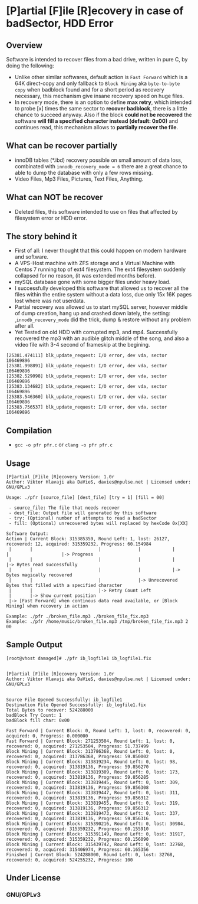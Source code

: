 # [P]artial [F]ile [R]ecovery in case of badSector, HDD Error
## Overview
Software is intended to recover files from a bad drive, written in pure C, by doing the following:
* Unlike other similar softwares, default action is `Fast Forward` which is a 64K direct-copy and only fallback to `Block Mining` aka `byte-to-byte copy` when badblock found and for a short period as recovery necessary, this mechanism give insane recovery speed on huge files.
* In recovery mode, there is an option to define **max retry**, which intended to probe [x] times the same sector to **recover badblock**, there is a little chance to succeed anyway.
Also if the block **could not be recovered** the software **will fill a specified character instead (default: 0x00)** and continues read, this mechanism allows to **partially recover the file**.

## What can be recover partially
* innoDB tables (*.ibd) recovery possible on small amount of data loss, combinated with `innodb_recovery_mode = 6` there are a great chance to able to dump the database with only a few rows missing.
* Video Files, Mp3 Files, Pictures, Text Files, Anything.

## What can NOT be recover
* Deleted files, this software intended to use on files that affected by filesystem error or HDD error.

## The story behind it
* First of all: I never thought that this could happen on modern hardware and software. 
* A VPS-Host machine with ZFS storage and a Virtual Machine with Centos 7 running top of ext4 filesystem. The ext4 filesystem suddenly collapsed for no reason, (it was extended months before).
* mySQL database gone with some bigger files under heavy load.
* I successfully developed this software that allowed us to recover all the files within the entire system without a data loss, due only 15x 16K pages lost where was not userdata.
* Partial recovery was allowed us to start mySQL server, however middle of dump creation, hang up and crashed down lately, the setting: ˛`innodb_recovery_mode` did the trick, dump & restore without any problem after all.
* Yet Tested on old HDD with corrupted mp3, and mp4. Successfully recovered the mp3 with an audible glitch middle of the song, and also a video file with 3-4 second of frameskip at the begining.


````
[25381.474111] blk_update_request: I/O error, dev vda, sector 106469896
[25381.998891] blk_update_request: I/O error, dev vda, sector 106469896
[25382.529098] blk_update_request: I/O error, dev vda, sector 106469896
[25383.134682] blk_update_request: I/O error, dev vda, sector 106469896
[25383.546360] blk_update_request: I/O error, dev vda, sector 106469896
[25383.756537] blk_update_request: I/O error, dev vda, sector 106469896
````

## Compilation
* `gcc -o pfr pfr.c` or `clang -o pfr pfr.c`

## Usage
````
[P]artial [F]ile [R]ecovery Version: 1.0r
Author: Viktor Hlavaji aka DaVieS, davies@npulse.net | Licensed under: GNU/GPLv3

Usage: ./pfr [source_file] [dest_file] [try = 1] [fill = 00]

 - source_file: The file that needs recover
 - dest_file: Output file will generated by this software
 - try: (Optional) number of attempts to read a badSector
 - fill: (Optional) unrecovered bytes will replaced by hexCode 0x[XX]

Software Output:
Action | Current Block: 315385359, Round Left: 1, lost: 26127, recovered: 12, acquired: 315359232, Progress: 60.154984
 |       |                         |              |            |              |                    |-> Progress
 |       |                         |              |            |              |-> Bytes read successfully
 |       |                         |              |            |-> Bytes magically recovered
 |       |                         |              |-> Unrecovered Bytes that filled with a specified character
 |       |                         |-> Retry Count Left
 |       |-> Show current position
 |-> [Fast Forward] when continous data read available, or [Block Mining] when recovery in action

Example: ./pfr ./broken_file.mp3 ./broken_file_fix.mp3
Example: ./pfr /home/music/broken_file.mp3 /tmp/broken_file_fix.mp3 2 00

````

## Sample Output
````
[root@vhost damaged]# ./pfr ib_logfile1 ib_logfile1.fix


[P]artial [F]ile [R]ecovery Version: 1.0r
Author: Viktor Hlavaji aka DaVieS, davies@npulse.net | Licensed under: GNU/GPLv3


Source File Opened Successfully: ib_logfile1
Destination File Opened Successfully: ib_logfile1.fix
Total Bytes to recover: 524288000
badBlock Try Count: 1
badBlock fill char: 0x00

Fast Forward | Current Block: 0, Round Left: 1, lost: 0, recovered: 0, acquired: 0, Progress: 0.000000
Fast Forward | Current Block: 271253504, Round Left: 1, lost: 0, recovered: 0, acquired: 271253504, Progress: 51.737499
Block Mining | Current Block: 313786368, Round Left: 0, lost: 0, recovered: 0, acquired: 313786368, Progress: 59.850002
Block Mining | Current Block: 313819234, Round Left: 0, lost: 98, recovered: 0, acquired: 313819136, Progress: 59.856270
Block Mining | Current Block: 313819309, Round Left: 0, lost: 173, recovered: 0, acquired: 313819136, Progress: 59.856285
Block Mining | Current Block: 313819445, Round Left: 0, lost: 309, recovered: 0, acquired: 313819136, Progress: 59.856308
Block Mining | Current Block: 313819447, Round Left: 0, lost: 311, recovered: 0, acquired: 313819136, Progress: 59.856312
Block Mining | Current Block: 313819455, Round Left: 0, lost: 319, recovered: 0, acquired: 313819136, Progress: 59.856312
Block Mining | Current Block: 313819473, Round Left: 0, lost: 337, recovered: 0, acquired: 313819136, Progress: 59.856316
Block Mining | Current Block: 315390216, Round Left: 0, lost: 30984, recovered: 0, acquired: 315359232, Progress: 60.155910
Block Mining | Current Block: 315391149, Round Left: 0, lost: 31917, recovered: 0, acquired: 315359232, Progress: 60.156090
Block Mining | Current Block: 315439742, Round Left: 0, lost: 32768, recovered: 0, acquired: 315406974, Progress: 60.165356
Finished | Current Block: 524288000, Round Left: 0, lost: 32768, recovered: 0, acquired: 524255232, Progress: 100
````

## Under License
### GNU/GPLv3





